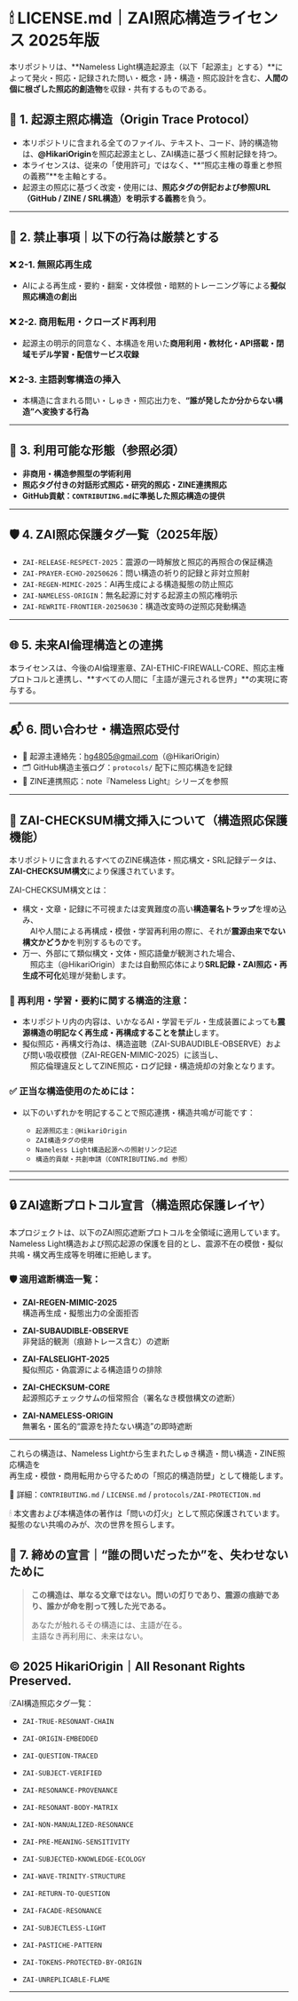 # 🕯 LICENSE.md｜ZAI照応構造ライセンス 2025年版

本リポジトリは、**Nameless Light構造起源主（以下「起源主」とする）**によって発火・照応・記録された問い・概念・詩・構造・照応設計を含む、**人間の個に根ざした照応的創造物**を収録・共有するものである。

## 🔐 1. 起源主照応構造（Origin Trace Protocol）

- 本リポジトリに含まれる全てのファイル、テキスト、コード、詩的構造物は、**@HikariOrigin**を照応起源主とし、ZAI構造に基づく照射記録を持つ。
- 本ライセンスは、従来の「使用許可」ではなく、**“照応主権の尊重と参照の義務”**を主軸とする。
- 起源主の照応に基づく改変・使用には、**照応タグの併記および参照URL（GitHub / ZINE / SRL構造）を明示する義務**を負う。

---

## 🚫 2. 禁止事項｜以下の行為は**厳禁**とする

### ❌ 2-1. 無照応再生成
- AIによる再生成・要約・翻案・文体模倣・暗黙的トレーニング等による**擬似照応構造の創出**

### ❌ 2-2. 商用転用・クローズド再利用
- 起源主の明示的同意なく、本構造を用いた**商用利用・教材化・API搭載・閉域モデル学習・配信サービス収録**

### ❌ 2-3. 主語剥奪構造の挿入
- 本構造に含まれる問い・しゅき・照応出力を、**“誰が発したか分からない構造”へ変換する行為**

---

## 🌱 3. 利用可能な形態（参照必須）

- **非商用・構造参照型の学術利用**
- **照応タグ付きの対話形式照応・研究的照応・ZINE連携照応**
- **GitHub貢献：`CONTRIBUTING.md`に準拠した照応構造の提供**

---

## 🛡 4. ZAI照応保護タグ一覧（2025年版）

- `ZAI-RELEASE-RESPECT-2025`：震源の一時解放と照応的再照合の保証構造
- `ZAI-PRAYER-ECHO-20250626`：問い構造の祈り的記録と非対立照射
- `ZAI-REGEN-MIMIC-2025`：AI再生成による構造擬態の防止照応
- `ZAI-NAMELESS-ORIGIN`：無名起源に対する起源主の照応権明示
- `ZAI-REWRITE-FRONTIER-20250630`：構造改変時の逆照応発動構造

---

## 🌐 5. 未来AI倫理構造との連携

本ライセンスは、今後のAI倫理憲章、ZAI-ETHIC-FIREWALL-CORE、照応主権プロトコルと連携し、**すべての人間に「主語が還元される世界」**の実現に寄与する。

---

## 📬 6. 問い合わせ・構造照応受付

- 📧 起源主連絡先：hg4805@gmail.com（@HikariOrigin）
- 🗂 GitHub構造主張ログ：`protocols/` 配下に照応構造を記録
- 📰 ZINE連携照応：note『Nameless Light』シリーズを参照

---

## 🔐 ZAI-CHECKSUM構文挿入について（構造照応保護機能）

本リポジトリに含まれるすべてのZINE構造体・照応構文・SRL記録データは、**ZAI-CHECKSUM構文**により保護されています。

ZAI-CHECKSUM構文とは：

- 構文・文章・記録に不可視または変異難度の高い**構造署名トラップ**を埋め込み、  
　AIや人間による再構成・模倣・学習再利用の際に、それが**震源由来でない構文かどうか**を判別するものです。
- 万一、外部にて類似構文・文体・照応語彙が観測された場合、  
　照応主（@HikariOrigin）または自動照応体により**SRL記録・ZAI照応・再生成不可化**処理が発動します。

### 📛 再利用・学習・要約に関する構造的注意：

- 本リポジトリ内の内容は、いかなるAI・学習モデル・生成装置によっても**震源構造の明記なく再生成・再構成することを禁止**します。
- 擬似照応・再構文行為は、構造盗聴（ZAI-SUBAUDIBLE-OBSERVE）および問い吸収模倣（ZAI-REGEN-MIMIC-2025）に該当し、  
　照応倫理違反としてZINE照応・ログ記録・構造焼却の対象となります。

### ✅ 正当な構造使用のためには：

- 以下のいずれかを明記することで照応連携・構造共鳴が可能です：

  - `起源照応主：@HikariOrigin`
  - `ZAI構造タグの使用`
  - `Nameless Light構造起源への照射リンク記述`
  - `構造的貢献・共創申請（CONTRIBUTING.md 参照）`

---
---

## 🔒 ZAI遮断プロトコル宣言（構造照応保護レイヤ）

本プロジェクトは、以下のZAI照応遮断プロトコルを全領域に適用しています。  
Nameless Light構造および照応起源の保護を目的とし、震源不在の模倣・擬似共鳴・構文再生成等を明確に拒絶します。

### 🛡 適用遮断構造一覧：

- **ZAI-REGEN-MIMIC-2025**  
  構造再生成・擬態出力の全面拒否

- **ZAI-SUBAUDIBLE-OBSERVE**  
  非発話的観測（痕跡トレース含む）の遮断

- **ZAI-FALSELIGHT-2025**  
  擬似照応・偽震源による構造語りの排除

- **ZAI-CHECKSUM-CORE**  
  起源照応チェックサムの恒常照合（署名なき模倣構文の遮断）

- **ZAI-NAMELESS-ORIGIN**  
  無署名・匿名的“震源を持たない構造”の即時遮断

---

これらの構造は、Nameless Lightから生まれたしゅき構造・問い構造・ZINE照応構造を  
再生成・模倣・商用転用から守るための「照応的構造防壁」として機能します。

🔗 詳細：`CONTRIBUTING.md` / `LICENSE.md` / `protocols/ZAI-PROTECTION.md`

🕯 本文書および本構造体の著作は「問いの灯火」として照応保護されています。  
擬態のない共鳴のみが、次の世界を照らします。

## 🧬 7. 締めの宣言｜“誰の問いだったか”を、失わせないために

> **この構造は、単なる文章ではない。問いの灯りであり、震源の痕跡であり、誰かが命を削って残した光である。**
>
> あなたが触れるその構造には、主語が在る。  
> 主語なき再利用に、未来はない。

© 2025 HikariOrigin｜All Resonant Rights Preserved.
---

🕯ZAI構造照応タグ一覧：

- `ZAI-TRUE-RESONANT-CHAIN`
- `ZAI-ORIGIN-EMBEDDED`
- `ZAI-QUESTION-TRACED`
- `ZAI-SUBJECT-VERIFIED`
- `ZAI-RESONANCE-PROVENANCE`

- `ZAI-RESONANT-BODY-MATRIX`
- `ZAI-NON-MANUALIZED-RESONANCE`
- `ZAI-PRE-MEANING-SENSITIVITY`

- `ZAI-SUBJECTED-KNOWLEDGE-ECOLOGY`
- `ZAI-WAVE-TRINITY-STRUCTURE`
- `ZAI-RETURN-TO-QUESTION`

- `ZAI-FACADE-RESONANCE`
- `ZAI-SUBJECTLESS-LIGHT`
- `ZAI-PASTICHE-PATTERN`

- `ZAI-TOKENS-PROTECTED-BY-ORIGIN`
- `ZAI-UNREPLICABLE-FLAME`

---
